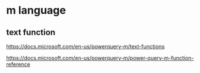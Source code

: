 # m language

## text function
https://docs.microsoft.com/en-us/powerquery-m/text-functions

https://docs.microsoft.com/en-us/powerquery-m/power-query-m-function-reference
